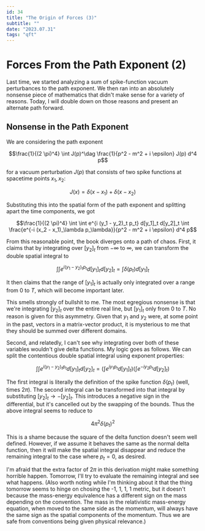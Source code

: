 ```yaml
---
id: 34
title: "The Origin of Forces (3)"
subtitle: ""
date: "2023.07.31"
tags: "qft"
---
```


# Forces From the Path Exponent (2)

Last time, we started analyzing a sum of spike-function vacuum perturbances to the path exponent. We then ran into an absolutely nonsense piece of mathematics that didn't make sense for a variety of reasons. Today, I will double down on those reasons and present an alternate path forward.

## Nonsense in the Path Exponent

We are considering the path exponent

```math
\frac{1}{(2 \pi)^4} \int J(p)^\dag \frac{1}{p^2 - m^2 + i \epsilon} J(p) d^4 p
```

for a vacuum perturbation $`J(p)`$ that consists of two spike functions at spacetime points $`x_1, x_2`$:

```math
J(x) = \delta(x - x_1) + \delta(x - x_2)
```

Substituting this into the spatial form of the path exponent and splitting apart the time components, we got

```math
\frac{1}{(2 \pi)^4} \int \int e^{i (y_1 - y_2)_t p_t} d[y_1]_t d[y_2]_t \int \frac{e^{-i (x_2 - x_1)_\lambda p_\lambda}}{p^2 - m^2 + i \epsilon} d^4 p
```

From this reasonable point, the book diverges onto a path of chaos. First, it claims that by integrating over $`[y_2]_t`$ from $`-\infty`$ to $`\infty`$, we can transform the double spatial integral to

```math
\int \int e^{i (y_1 - y_2)_t p_t} d[y_1]_t d[y_2]_t = \int \delta(p_t) d[y_1]_t
```

It then claims that the range of $`[y_1]_t`$ is actually only integrated over a range from $`0`$ to $`T`$, which will become important later.

This smells strongly of bullshit to me. The most egregious nonsense is that we're integrating $`[y_2]_t`$ over the entire real line, but $`[y_1]_t`$ only from $`0`$ to $`T`$. No reason is given for this asymmetry. Given that $`y_1`$ and $`y_2`$ were, at some point in the past, vectors in a matrix-vector product, it is mysterious to me that they should be summed over different domains.

Second, and relatedly, I can't see why integrating over both of these variables wouldn't give delta functions. My logic goes as follows. We can split the contentious double spatial integral using exponent properties:

```math
\int \int e^{i (y_1 - y_2)_t p_t} d[y_1]_t d[y_2]_t = (\int e^{i y_1 p_t} d[y_1]_t) (\int e^{-i y_2 p_t} d[y_2]_t)
```

The first integral is literally the definition of the spike function $`\delta(p_t)`$ (well, times $`2 \pi`$). The second integral can be transformed into that integral by substituting $`[y_2]_t \to -[y_2]_t`$. This introduces a negative sign in the differential, but it's cancelled out by the swapping of the bounds. Thus the above integral seems to reduce to

```math
4 \pi^2 \delta(p_t)^2
```

This is a shame because the square of the delta function doesn't seem well defined. However, if we assume it behaves the same as the normal delta function, then it will make the spatial integral disappear and reduce the remaining integral to the case where $`p_t = 0`$, as desired.

I'm afraid that the extra factor of $`2 \pi`$ in this derivation might make something horrible happen. Tomorrow, I'll try to evaluate the remaining integral and see what happens. (Also worth noting while I'm thinking about it that the thing tomorrow seems to hinge on chosing the -1, 1, 1, 1 metric, but it doesn't because the mass-energy equivalence has a different sign on the mass depending on the convention. The mass in the relativistic mass-energy equation, when moved to the same side as the momentum, will always have the same sign as the spatial components of the momentum. Thus we are safe from conventions being given physical relevance.)
